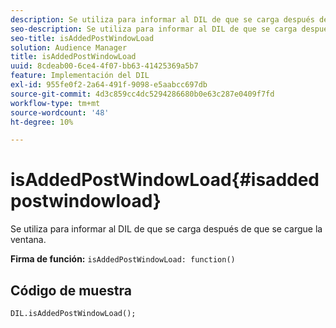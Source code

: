 ```yaml
---
description: Se utiliza para informar al DIL de que se carga después de que se cargue la ventana.
seo-description: Se utiliza para informar al DIL de que se carga después de que se cargue la ventana.
seo-title: isAddedPostWindowLoad
solution: Audience Manager
title: isAddedPostWindowLoad
uuid: 8cdeab00-6ce4-4f07-bb63-41425369a5b7
feature: Implementación del DIL
exl-id: 955fe0f2-2a64-491f-9098-e5aabcc697db
source-git-commit: 4d3c859cc4dc5294286680b0e63c287e0409f7fd
workflow-type: tm+mt
source-wordcount: '48'
ht-degree: 10%

---
```


# isAddedPostWindowLoad{#isaddedpostwindowload}

Se utiliza para informar al DIL de que se carga después de que se cargue la ventana.

**Firma de función:** `isAddedPostWindowLoad: function()`

<!--
r_dil_added_post_window_load.xml
-->

## Código de muestra

```
DIL.isAddedPostWindowLoad();
```
